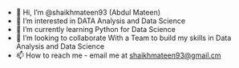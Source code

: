 - 👋 Hi, I’m @shaikhmateen93 (Abdul Mateen)
- 👀 I’m interested in DATA Analysis and Data Science
- 🌱 I’m currently learning Python for Data Science
- 💞️ I’m looking to collaborate With a Team to build my skills in Data Analysis and Data Science
- 📫 How to reach me - email me at shaikhmateen93@gmail.cm

<!---
shaikhmateen93/shaikhmateen93 is a ✨ special ✨ repository because its `README.md` (this file) appears on your GitHub profile.
You can click the Preview link to take a look at your changes.
--->
